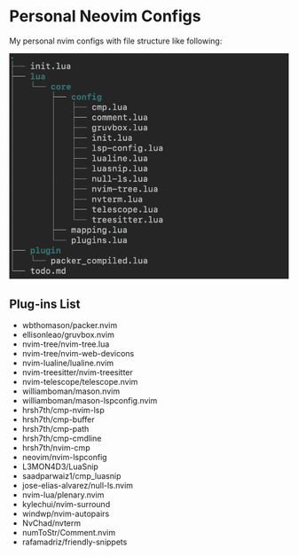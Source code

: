 # Personal Neovim Configs

My personal nvim configs with file structure like following:

![structure](/structure.png)

## Plug-ins List

* wbthomason/packer.nvim
* ellisonleao/gruvbox.nvim
* nvim-tree/nvim-tree.lua
* nvim-tree/nvim-web-devicons
* nvim-lualine/lualine.nvim
* nvim-treesitter/nvim-treesitter
* nvim-telescope/telescope.nvim
* williamboman/mason.nvim
* williamboman/mason-lspconfig.nvim
* hrsh7th/cmp-nvim-lsp
* hrsh7th/cmp-buffer
* hrsh7th/cmp-path
* hrsh7th/cmp-cmdline
* hrsh7th/nvim-cmp
* neovim/nvim-lspconfig
* L3MON4D3/LuaSnip
* saadparwaiz1/cmp_luasnip
* jose-elias-alvarez/null-ls.nvim
* nvim-lua/plenary.nvim
* kylechui/nvim-surround
* windwp/nvim-autopairs
* NvChad/nvterm
* numToStr/Comment.nvim
* rafamadriz/friendly-snippets
  
